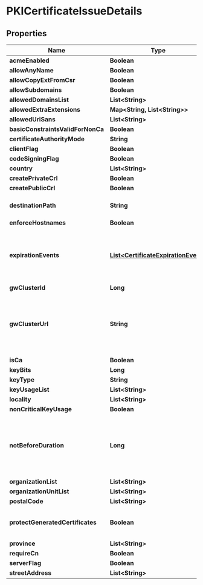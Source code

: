 

# PKICertificateIssueDetails


## Properties

Name | Type | Description | Notes
------------ | ------------- | ------------- | -------------
**acmeEnabled** | **Boolean** |  |  [optional]
**allowAnyName** | **Boolean** |  |  [optional]
**allowCopyExtFromCsr** | **Boolean** |  |  [optional]
**allowSubdomains** | **Boolean** |  |  [optional]
**allowedDomainsList** | **List&lt;String&gt;** |  |  [optional]
**allowedExtraExtensions** | **Map&lt;String, List&lt;String&gt;&gt;** |  |  [optional]
**allowedUriSans** | **List&lt;String&gt;** |  |  [optional]
**basicConstraintsValidForNonCa** | **Boolean** |  |  [optional]
**certificateAuthorityMode** | **String** |  |  [optional]
**clientFlag** | **Boolean** |  |  [optional]
**codeSigningFlag** | **Boolean** |  |  [optional]
**country** | **List&lt;String&gt;** |  |  [optional]
**createPrivateCrl** | **Boolean** |  |  [optional]
**createPublicCrl** | **Boolean** |  |  [optional]
**destinationPath** | **String** | DestinationPath is the destination to save generated certificates |  [optional]
**enforceHostnames** | **Boolean** |  |  [optional]
**expirationEvents** | [**List&lt;CertificateExpirationEvent&gt;**](CertificateExpirationEvent.md) | ExpirationNotification holds a list of expiration notices that should be sent in case a certificate is about to expire, this value is being propagated to the Certificate resources that are created |  [optional]
**gwClusterId** | **Long** |  |  [optional]
**gwClusterUrl** | **String** | GWClusterURL is required when CAMode is \&quot;public\&quot; and it defines the cluster URL the PKI should be issued from. The GW cluster must have permissions to read associated target&#39;s details |  [optional]
**isCa** | **Boolean** |  |  [optional]
**keyBits** | **Long** |  |  [optional]
**keyType** | **String** |  |  [optional]
**keyUsageList** | **List&lt;String&gt;** |  |  [optional]
**locality** | **List&lt;String&gt;** |  |  [optional]
**nonCriticalKeyUsage** | **Boolean** |  |  [optional]
**notBeforeDuration** | **Long** | A Duration represents the elapsed time between two instants as an int64 nanosecond count. The representation limits the largest representable duration to approximately 290 years. |  [optional]
**organizationList** | **List&lt;String&gt;** |  |  [optional]
**organizationUnitList** | **List&lt;String&gt;** |  |  [optional]
**postalCode** | **List&lt;String&gt;** |  |  [optional]
**protectGeneratedCertificates** | **Boolean** | ProtectGeneratedCertificates dictates whether the created certificates should be protected from deletion |  [optional]
**province** | **List&lt;String&gt;** |  |  [optional]
**requireCn** | **Boolean** |  |  [optional]
**serverFlag** | **Boolean** |  |  [optional]
**streetAddress** | **List&lt;String&gt;** |  |  [optional]



